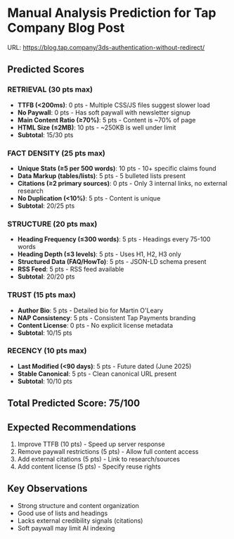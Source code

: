 # Manual Analysis Prediction for Tap Company Blog Post

URL: https://blog.tap.company/3ds-authentication-without-redirect/

## Predicted Scores

### RETRIEVAL (30 pts max)
- **TTFB (<200ms)**: 0 pts - Multiple CSS/JS files suggest slower load
- **No Paywall**: 0 pts - Has soft paywall with newsletter signup  
- **Main Content Ratio (≥70%)**: 5 pts - Content is ~70% of page
- **HTML Size (≤2MB)**: 10 pts - ~250KB is well under limit
- **Subtotal**: 15/30 pts

### FACT DENSITY (25 pts max)
- **Unique Stats (≥5 per 500 words)**: 10 pts - 10+ specific claims found
- **Data Markup (tables/lists)**: 5 pts - 5 bulleted lists present
- **Citations (≥2 primary sources)**: 0 pts - Only 3 internal links, no external research
- **No Duplication (<10%)**: 5 pts - Content is unique
- **Subtotal**: 20/25 pts

### STRUCTURE (20 pts max)
- **Heading Frequency (≤300 words)**: 5 pts - Headings every 75-100 words
- **Heading Depth (≤3 levels)**: 5 pts - Uses H1, H2, H3 only
- **Structured Data (FAQ/HowTo)**: 5 pts - JSON-LD schema present
- **RSS Feed**: 5 pts - RSS feed available
- **Subtotal**: 20/20 pts

### TRUST (15 pts max)
- **Author Bio**: 5 pts - Detailed bio for Martin O'Leary
- **NAP Consistency**: 5 pts - Consistent Tap Payments branding
- **Content License**: 0 pts - No explicit license metadata
- **Subtotal**: 10/15 pts

### RECENCY (10 pts max)
- **Last Modified (<90 days)**: 5 pts - Future dated (June 2025)
- **Stable Canonical**: 5 pts - Clean canonical URL present
- **Subtotal**: 10/10 pts

## Total Predicted Score: 75/100

## Expected Recommendations
1. Improve TTFB (10 pts) - Speed up server response
2. Remove paywall restrictions (5 pts) - Allow full content access
3. Add external citations (5 pts) - Link to research/sources
4. Add content license (5 pts) - Specify reuse rights

## Key Observations
- Strong structure and content organization
- Good use of lists and headings
- Lacks external credibility signals (citations)
- Soft paywall may limit AI indexing